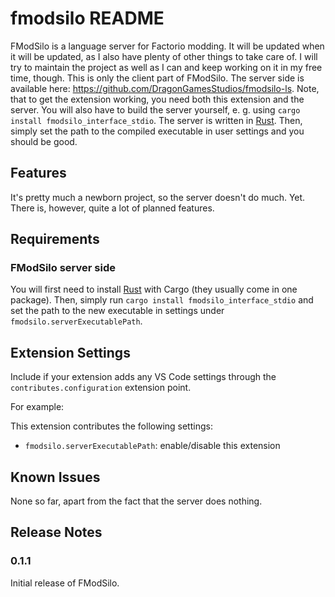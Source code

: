# fmodsilo README

FModSilo is a language server for Factorio modding. It will be updated when it will be updated, as I also have plenty of other things to take care of. I will try to maintain the project as well as I can and keep working on it in my free time, though. This is only the client part of FModSilo. The server side is available here: https://github.com/DragonGamesStudios/fmodsilo-ls. Note, that to get the extension working, you need both this extension and the server. You will also have to build the server yourself, e. g. using `cargo install fmodsilo_interface_stdio`. The server is written in [Rust](https://www.rust-lang.org/). Then, simply set the path to the compiled executable in user settings and you should be good.

## Features

It's pretty much a newborn project, so the server doesn't do much. Yet. There is, however, quite a lot of planned features.

## Requirements

### FModSilo server side

You will first need to install [Rust](https://www.rust-lang.org/) with Cargo (they usually come in one package). Then, simply run `cargo install fmodsilo_interface_stdio` and set the path to the new executable in settings under `fmodsilo.serverExecutablePath`.

## Extension Settings

Include if your extension adds any VS Code settings through the `contributes.configuration` extension point.

For example:

This extension contributes the following settings:

* `fmodsilo.serverExecutablePath`: enable/disable this extension

## Known Issues

None so far, apart from the fact that the server does nothing.

## Release Notes

### 0.1.1

Initial release of FModSilo.

